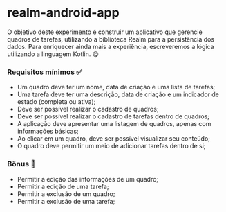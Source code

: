 # realm-android-app

O objetivo deste experimento é construir um aplicativo que gerencie quadros de tarefas, utilizando a biblioteca Realm para a persistência dos dados. Para enriquecer ainda mais a experiência, escreveremos a lógica utilizando a linguagem Kotlin. :yum:

### Requisitos mínimos :white_check_mark:
* Um quadro deve ter um nome, data de criação e uma lista de tarefas;
* Uma tarefa deve ter uma descrição, data de criação e um indicador de estado (completa ou ativa);
* Deve ser possível realizar o cadastro de quadros;
* Deve ser possível realizar o cadastro de tarefas dentro de quadros;
* A aplicação deve apresentar uma listagem de quadros, apenas com informações básicas;
* Ao clicar em um quadro, deve ser possível visualizar seu conteúdo;
* O quadro deve permitir um meio de adicionar tarefas dentro de si;

### Bônus :star2:
* Permitir a edição das informações de um quadro;
* Permitir a edição de uma tarefa;
* Permitir a exclusão de um quadro;
* Permitir a exclusão de uma tarefa;
